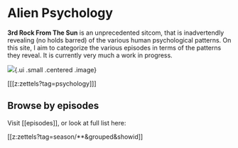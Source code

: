 # Alien Psychology

**3rd Rock From The Sun** is an unprecedented sitcom, that is inadvertendly revealing (no holds barred) of the various human psychological patterns. On this site, I aim to categorize the various episodes in terms of the patterns they reveal. It is currently very much a work in progress.

![](https://upload.wikimedia.org/wikipedia/en/2/2a/3rdrockcast.jpg){.ui .small .centered .image}

[[[z:zettels?tag=psychology]]]

## Browse by episodes

Visit [[episodes]], or look at full list here:

[[z:zettels?tag=season/**&grouped&showid]]
